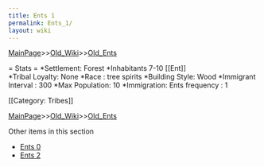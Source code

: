 ```yaml
---
title: Ents 1
permalink: Ents_1/
layout: wiki
---
```


[MainPage](/keeperrl_wiki/ "wikilink")>>[Old_Wiki](/keeperrl_wiki/Old_Wiki "wikilink")>>[Old_Ents](/keeperrl_wiki/Old_Ents "wikilink")

= Stats =
*Settlement: Forest 
*Inhabitants 7-10 [[Ent]]    
*Tribal Loyalty: None
*Race : tree spirits 
*Building Style: Wood 
*Immigrant Interval : 300
*Max Population: 10 
*Immigration: Ents frequency : 1  

[[Category: Tribes]]

[MainPage](/keeperrl_wiki/ "wikilink")>>[Old_Wiki](/keeperrl_wiki/Old_Wiki "wikilink")>>[Old_Ents](/keeperrl_wiki/Old_Ents "wikilink")

Other items in this section
-    [Ents 0](/keeperrl_wiki/Ents_0 "wikilink")
-    [Ents 2](/keeperrl_wiki/Ents_2 "wikilink")
